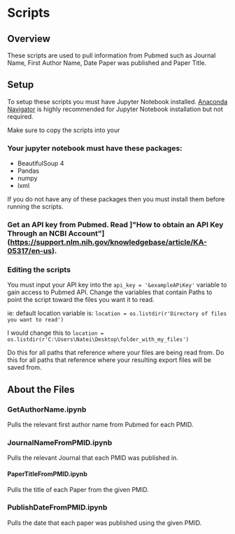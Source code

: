 # Scripts
## Overview
These scripts are used to pull information from Pubmed such as Journal Name, First Author Name, Date Paper was published and Paper Title.

## Setup
To setup these scripts you must have Jupyter Notebook installed. [Anaconda Navigator](https://docs.anaconda.com/anaconda/install/) is highly recommended for Jupyter Notebook installation but not required.

Make sure to copy the scripts into your 
### Your jupyter notebook must have these packages:
* BeautifulSoup 4
* Pandas
* numpy
* lxml

If you do not have any of these packages then you must install them before running the scripts.
### Get an API key from Pubmed. Read ]"How to obtain an API Key Through an NCBI Account"](https://support.nlm.nih.gov/knowledgebase/article/KA-05317/en-us).

### Editing the scripts
You must input your API key into the ```api_key = '&exampleAPiKey'``` variable to gain access to Pubmed API.
Change the variables that contain Paths to point the script toward the files you want it to read.

ie: default location variable is: ```location = os.listdir(r'Directory of files you want to read')```

I would change this to ```location = os.listdir(r'C:\Users\Natei\Desktop\folder_with_my_files')```

Do this for all paths that reference where your files are being read from.
Do this for all paths that reference where your resulting export files will be saved from.

## About the Files

### GetAuthorName.ipynb
Pulls the relevant first author name from Pubmed for each PMID.

### JournalNameFromPMID.ipynb
Pulls the relevant Journal that each PMID was published in.

#### PaperTitleFromPMID.ipynb
Pulls the title of each Paper from the given PMID.

### PublishDateFromPMID.ipynb
Pulls the date that each paper was published using the given PMID.
